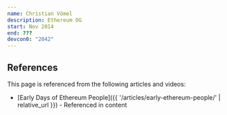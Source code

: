 ```yaml
---
name: Christian Vömel
description: Ethereum OG
start: Nov 2014
end: ???
devcon0: "2042"
---
```


## References

This page is referenced from the following articles and videos:

- [Early Days of Ethereum People]({{ '/articles/early-ethereum-people/' | relative_url }}) - Referenced in content
